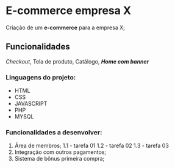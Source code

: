 # E-commerce empresa X 

Criação de um __e-commerce__ para a empresa X;

## Funcionalidades

*Checkout*, Tela de produto, Catálogo, _**Home com banner**_

### Linguagens do projeto: 
* HTML 
* CSS
* JAVASCRIPT
* PHP
* MYSQL
### Funcionalidades a desenvolver:
1. Área de membros;
    1.1 - tarefa 01
    1.2 - tarefa 02
    1.3 - tarefa 03
3. Integração com outros pagamentos;
4. Sistema de bônus primeira compra;
